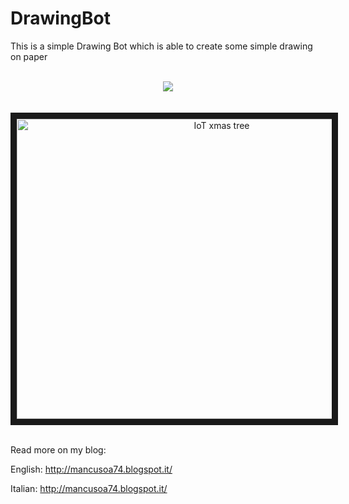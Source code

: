 # DrawingBot

This is a simple Drawing Bot which is able to create some simple drawing on paper

<br/>
<center>
<img src="https://3.bp.blogspot.com/-luo4ML_ESRw/WhB355iAgEI/AAAAAAAAC-8/UCmlfRbmRbMylKlNuVhY6zgAb-k7MHuPACLcBGAs/s640/ui.JPG" />
</center>
<br/>

<br/>
<center><a href="http://www.youtube.com/watch?feature=player_embedded&v=kzChV62Jpus
" target="_blank"><img src="http://img.youtube.com/vi/kzChV62Jpus/0.jpg"
alt="IoT xmas tree" width="640" height="480" border="10" /></a>
</center>
<br/>


Read more on my blog:

English:
http://mancusoa74.blogspot.it/

Italian:
http://mancusoa74.blogspot.it/
